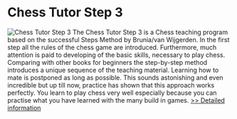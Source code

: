 # Chess Tutor Step 3
![Chess Tutor Step 3](https://mycommerce.akamaized.net/api/pimages/P300453014/BIG/300453014.GIF)
The Chess Tutor Step 3 is a Chess teaching program based on the successful Steps Method by Brunia/van Wijgerden. In the first step all the rules of the chess game are introduced. Furthermore, much attention is paid to developing of the basic skills, necessary to play chess. Comparing with other books for beginners the step-by-step method introduces a unique sequence of the teaching material. Learning how to mate is postponed as long as possible. This sounds astonishing and even incredible but up till now, practice has shown that this approach works perfectly. You learn to play chess very well especially because you can practise what you have learned with the many build in games.
[>> Detailed information](https://secure.shareit.com/shareit/product.html?productid=300453014&affiliateid=200057808)